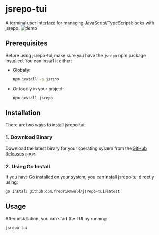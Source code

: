 # jsrepo-tui

A terminal user interface for managing JavaScript/TypeScript blocks with jsrepo.
![demo](https://github.com/user-attachments/assets/25bc528f-05d6-4618-8efe-a69c652f7e9a)

## Prerequisites

Before using jsrepo-tui, make sure you have the `jsrepo` npm package installed. You can install it either:

- Globally:
	```bash
	npm install -g jsrepo
	```
- Or locally in your project:
	```bash
	npm install jsrepo
	```

## Installation

There are two ways to install jsrepo-tui:

### 1. Download Binary

Download the latest binary for your operating system from the [GitHub Releases](https://github.com/fredrikmwold/jsrepo-tui/releases) page.

### 2. Using Go Install

If you have Go installed on your system, you can install jsrepo-tui directly using:

```bash
go install github.com/fredrikmwold/jsrepo-tui@latest
```

## Usage

After installation, you can start the TUI by running:

```bash
jsrepo-tui
```

